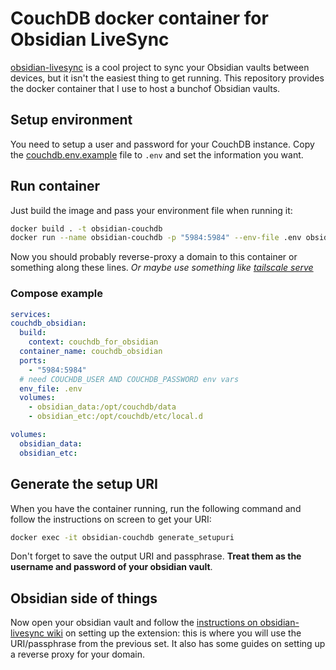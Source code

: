 # CouchDB docker container for Obsidian LiveSync

[obsidian-livesync](https://github.com/vrtmrz/obsidian-livesync) is a cool project to sync your Obsidian vaults between devices, but it isn't the easiest thing to get running. This repository provides the docker container that I use to host a bunchof Obsidian vaults.

## Setup environment

You need to setup a user and password for your CouchDB instance. Copy the [couchdb.env.example](./couchdb.env.example) file to `.env` and set the information you want.

## Run container

Just build the image and pass your environment file when running it:

```bash
docker build . -t obsidian-couchdb
docker run --name obsidian-couchdb -p "5984:5984" --env-file .env obsidian-couchdb
```

Now you should probably reverse-proxy a domain to this container or something along these lines. _Or maybe use something like [tailscale serve](https://tailscale.com/kb/1242/tailscale-serve)_

### Compose example

```yml
services:
couchdb_obsidian:
  build:
    context: couchdb_for_obsidian
  container_name: couchdb_obsidian
  ports:
    - "5984:5984"
  # need COUCHDB_USER AND COUCHDB_PASSWORD env vars
  env_file: .env
  volumes:
    - obsidian_data:/opt/couchdb/data
    - obsidian_etc:/opt/couchdb/etc/local.d

volumes:
  obsidian_data:
  obsidian_etc:
```

## Generate the setup URI

When you have the container running, run the following command and follow the instructions on screen to get your URI:

```bash
docker exec -it obsidian-couchdb generate_setupuri
```

Don't forget to save the output URI and passphrase. **Treat them as the username and password of your obsidian vault**.

## Obsidian side of things

Now open your obsidian vault and follow the [instructions on obsidian-livesync wiki](https://github.com/vrtmrz/obsidian-livesync/blob/main/docs/setup_own_server.md#2-setup-self-hosted-livesync-to-obsidian) on setting up the extension: this is where you will use the URI/passphrase from the previous set. It also has some guides on setting up a reverse proxy for your domain.
